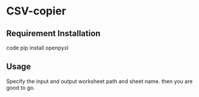 # CSV-copier

## Requirement Installation
code pip install openpyxl

## Usage
Specify the input and output worksheet path and sheet name.
then you are good to go.
